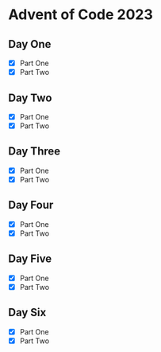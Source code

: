 # Advent of Code 2023

## Day One

- [x] Part One
- [x] Part Two

## Day Two

- [x] Part One
- [x] Part Two

## Day Three

- [x] Part One
- [x] Part Two

## Day Four

- [x] Part One
- [x] Part Two

## Day Five

- [x] Part One
- [x] Part Two

## Day Six

- [x] Part One
- [x] Part Two
